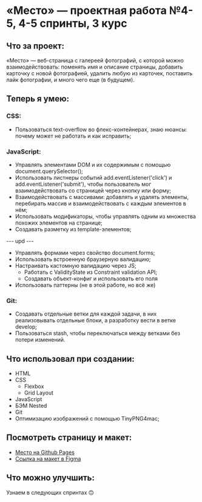# «Место» — проектная работа №4-5, 4-5 спринты, 3 курс

## Что за проект:

«Место» — веб-страница с галереей фотографий, с которой можно взаимодействовать: поменять имя и описание страницы,
добавить карточку с новой фотографией, удалить любую из карточек, поставить лайк фотографии, и много чего еще (в
будущем).

## Теперь я умею:

### CSS:

* Пользоваться text-overflow во флекс-контейнерах, знаю нюансы: почему может не работать и как исправить;

### JavaScript:

* Управлять элементами DOM и их содержимым с помощью document.querySelector();
* Использовать листнеры событий add.eventListener('click') и add.eventListener('submit'), чтобы пользователь мог
  взаимодействовать со страницей через кнопку или форму;
* Взаимодействовать с массивами: добавлять и удалять элементы, перебирать массив и взаимодействовать с каждым элементов
  в нём;
* Использовать модификаторы, чтобы управлять одним из множества похожих элементов на странице;
* Создавать разметку из template-элементов;

--- upd ---

* Управлять формами через свойство document.forms;
* Использовать встроенную браузерную валидацию;
* Настраивать кастомную валидацию через JS;
  * Работать с ValidityState из Constraint validation API;
  * Создавать объект-конфиг и использовать его поля
* Использовать паттерны (не в этой работе, но всё же)

### Git:

* Создавать отдельные ветки для каждой задачи, в них реализовывать отдельные блоки, а разработку вести в ветке develop;
* Пользоваться stash, чтобы переключаться между ветками без потери изменений.

## Что использовал при создании:

* HTML
* CSS
  * Flexbox
  * Grid Layout
* JavaScript
* БЭМ Nested
* Git
* Оптимизацию изображений с помощью TinyPNG4mac;

## Посмотреть страницу и макет:

* [Место на Github Pages](https://mvxim.github.io/mesto/index.html)
* [Ссылка на макет в Figma](https://www.figma.com/file/2cn9N9jSkmxD84oJik7xL7/JavaScript.-Sprint-4?node-id=0%3A1)

## Что можно улучшить:

Узнаем в следующих спринтах 🙃
